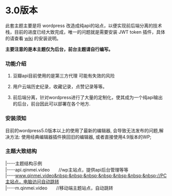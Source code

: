 # 3.0版本

此套主题主要是将 wordpress 改造成纯api的站点，以便实现前后端分离的技术栈，目前的进度已经大致完成，唯一的问题就是需要安装 JWT token 插件，具体的请查看 <a href='https://github.com/qinvz/qinPress/wiki'>wiki</a> 的安装说明。

**主要注意的是本主题仅为后台，前台主题请自行编写。**

### 功能介绍

1. 豆瓣api目前使用的是第三方代理 可能有失效的风险

2. 用户云端历史纪录，收藏记录，点赞记录等等。

3. 前后端分离，针对wordpress进行了大量的定制化，使其成为一个纯api输出的后台，前台因此可以部署在各个地方.

### 安装须知

目前的wordpress5.0版本以上的使用了最新的编辑器, 会导致无法发布的问题,解决方法: 使用经典编辑器插件换回旧的编辑器, 或者直接使用4.9版本的WP;

### 主题大致结构

|----主题结构示例<br />
|----api.qinmei.video&nbsp;&nbsp;&nbsp;&nbsp;&nbsp;&nbsp;&nbsp;//wp主站点，提供api后台管理等等<br />
|----www.qinmei.video&nbsp;&nbsp;&nbsp;&nbsp;&nbsp;&nbsp;&nbsp;//PC主站点，电脑访问自动跳转<br />
|----m.qinmei.video&nbsp;&nbsp;&nbsp;&nbsp;&nbsp;&nbsp;&nbsp;//移动端主题站点，自动跳转<br />
